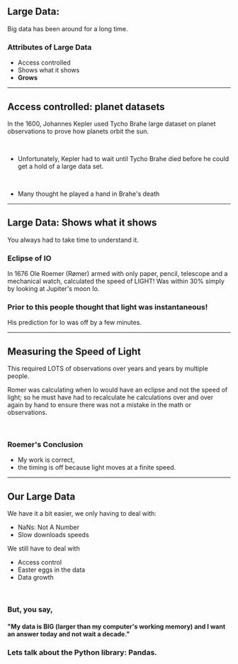 ## Large Data: 

Big data has been around for a long time.

###  Attributes of Large Data

* Access controlled
* Shows what it shows
* <b>Grows</b>

---

## Access controlled: planet datasets

In the 1600, Johannes Kepler used Tycho Brahe large dataset on planet observations 
to prove how planets orbit the sun.  

<br/>

+ Unfortunately, Kepler had to wait until Tycho Brahe died before he could get a hold of a large data set.  
<br/>

+ Many thought he played a hand in Brahe's death

---

## Large Data: Shows what it shows

You always had to take time to understand it.

### Eclipse of IO

In 1676 Ole Roemer (Rømer) armed with only paper, pencil, telescope and 
a mechanical watch, calculated the speed of LIGHT! 
Was within 30% simply by looking at Jupiter's moon Io.  

### Prior to this people thought that light was instantaneous! 

His prediction for Io was off by a few minutes.



---

## Measuring the Speed of Light

This required LOTS of observations over years and years by multiple people.  

Romer was calculating when Io would have an eclipse and not the speed of light; 
so he must have had to recalculate he calculations over and over again
by hand to ensure there was not a mistake in the math or observations.

<br/>

### Roemer's Conclusion

+ My work is correct, <br/>
+ the timing is off because light moves at a finite speed.  

---

## Our Large Data 

We have it a bit easier, we only having to deal with:

* NaNs: Not A Number
* Slow downloads speeds



We still have to deal with

* Access control
* Easter eggs in the data
* Data growth

<br/>

### But, you say,
#### "My data is BIG (larger than my computer's working memory) and I want an answer today and not wait a decade."

### Lets talk about the Python library: Pandas.